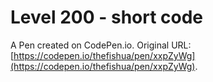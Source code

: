 # Level 200 - short code

A Pen created on CodePen.io. Original URL: [https://codepen.io/thefishua/pen/xxpZyWg](https://codepen.io/thefishua/pen/xxpZyWg).


